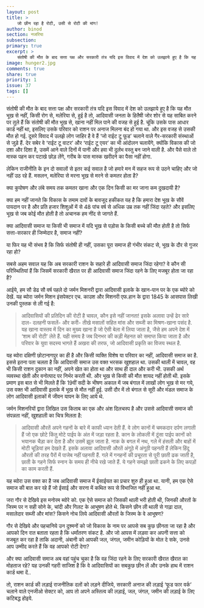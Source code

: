 ```yaml
---
layout: post
title: >
    जो छीन रहा है रोटी, उसी से रोटी की मांग!
author: binod
section: नजरिया
subsection:
primary: true
excerpt: >
    संतोषी की मौत के बाद सत्ता पक्ष और सरकारी तंत्र यदि इस विवाद में देश को उलझाये हुए है कि यह मौत भूख से नहीं, किसी रोग से, मलेरिया से, हुई है तो, आदिवासी जनता के हितैषी जोर शोर से यह साबित करने पर तुले हैं कि संतोषी की मौत भूख से, खाना नहीं मिल पाने की वजह से हुई है.
image: hunger2.jpg
comments: true
share: true
priority: 1
issue: 37
tags: []
---
```


संतोषी की मौत के बाद सत्ता पक्ष और सरकारी तंत्र यदि इस विवाद में देश को उलझाये हुए है कि यह मौत भूख से नहीं, किसी रोग से, मलेरिया से, हुई है तो, आदिवासी जनता के हितैषी जोर शोर से यह साबित करने पर तुले हैं कि संतोषी की मौत भूख से, खाना नहीं मिल पाने की वजह से हुई है. चूंकि उसके पास आधार कार्ड नहीं था, इसलिए उसके परिवार को राशन पर अनाज मिलना बंद हो गया था. और इस वजह से उसकी मौत हो गई. दूसरे विवाद में उलझे लोग जाहिर है वे हैं ‘जो राईट टू फूड’ चलाने वाले गैर-सरकारी संस्थाओं से जुड़े हैं. देर सबेर वे ‘राईट टू वाटर’ और ‘राईट टू एयर’ का भी आंदोलन चलायेंगे, क्योंकि विकास की जो दशा और दिशा है, उसमें आने वाले दिनों में पानी और हवा भी दुर्लभ वस्तु बन जाने वाली है. और पैसे वाले तो मास्क पहन कर पटाखे छोड़ लेंगे, गरीब के पास मास्क खरीदने का पैसा नहीं होगा.

लेकिन राजीनीति के इन दो सवालों से इतर कई सवाल है जो हमारे मन में सहज रूप से उठने चाहिए और जो नहीं उठ रहे हैं. मसलन, मलेरिया से मरना भूख से मरने से कमतर होता है?

क्या कुपोषण और लंबे समय तक कमतर खाना और एक दिन किसी का मर जाना कम दुखदायी है?

क्या हम नहीं जानते कि विकास के तमाम दावों के बावजूद हकीकत यह है कि हमारा देश भूख के सौवें पायदान पर है और प्रति हजार शिशुओं में से 48 पांच वर्ष से अधिक उम्र तक नहीं जिंदा रहते? और इसलिए भूख से जब कोई मौत होती है तो अचानक हम नींद से जागते हैं.

क्या आदिवासी समाज या किसी भी समाज में यदि भूख से पड़ोस के किसी बच्चे की मौत होती है तो सिर्फ सत्ता-सरकार ही जिम्मेदार है, समाज नहीं?

या फिर यह भी संभव है कि सिर्फ संतोषी ही नहीं, उसका पूरा समाज ही गंभीर संकट से, भूख के दौर से गुजर रहा हो?

सबसे अहम सवाल यह कि अब सरकारी राशन के सहारे ही आदिवासी समाज जिंदा रहेगा? वे कौन सी परिस्थितियां हैं कि जिसमें सरकारी खैरात पर ही आदिवासी समाज जिंदा रहने के लिए मजबूर होता जा रहा है?

आईये, हम सौ डेढ सौ वर्ष पहले दो जर्मन मिशनरी द्वारा आदिवासी इलाके के खान-पान पर के एक ब्योरे को देखें. यह ब्योरा जर्मन मिशन इंसपेक्टर एच. काउश और मिशनरी एफ.हान के द्वारा 1845 के आसपास लिखी उनकी पुस्तक से ली गई है:

> आदिवासियों की प्रतिदिन की रोटी है चावल, कौन इसे नहीं जानता! इसके अलावा
> उन्हें ढेर सारे दाल- दलहनी फसलें- और करी- तीखे मसालों सहित मांस और
> सब्जी का मिश्रण-खाना पसंद है. यह खाना वास्तव में दिन का मुख्य खाना है
> जो ऐसी बेला में लिया जाता है, जैसे हम अपने देश में ‘शाम की रोटी’ लेते
> हैं. यही समय है जब दिनभर की कड़ी मेहनत को समाप्त किया जाता है और
> परिवार के युवा सदस्य भागते हैं अखरा की तरफ, जो आदिवासी प्रकृति का विजय
> स्थल है.

यह ब्योरा दक्षिणी छोटानागपुर का ही है और किसी व्यक्ति विशेष या परिवार का नहीं, आदिवासी समाज का है. इससे इतना पता चलता है कि आदिवासी समाज उस वक्त भरसक खुशहाल था. उसकी थाली में चावल, वह भी किसी राशन दुकान  का नहीं, अपने खेत का होता था और साथ ही दाल और करी भी. उसकी अर्थ व्यवस्था खेती और वनोत्पाद पर निर्भर करती थी. और भूख से किसी की मौत शायद नहीं होती थी. इसके प्रमाण इस बात से भी मिलते हैं कि 19वीं सदी के भीषण अकाल में जब बंगाल में लाखों लोग भूख से मर गये, उस वक्त भी आदिवासी इलाके में भूख से मौत नहीं हुई. उसी दौर में तो बंगाल से सूरी और मंडल समाज के लोग आदिवासी इलाकों में जीवन यापन के लिए आये थे.

जर्मन मिशनरियों द्वारा लिखित उस किताब का एक और अंश दिलचस्प है और उससे आदिवासी समाज की संपन्नता नहीं, खुशहाली का चित्र मिलता है:

> आदिवासी औरतें अपने गहनों के बारे में काफी ध्यान देती हैं. वे लोग कानों
> में चमकदार दर्पण लगाती हैं जो एक छोटे किंतु मोटे पाईप के अंत में जड़ा
> रहता है. कान के लोकली में ठूंसा पाईप कानों को भयानक चैड़ा कर देता है
> और उसमें झूल जाता है. नाक के बगल में नथ, गले में हंसली और बाहों में
> मोटी चूड़ियां हम देखते हैं. इसके अलावा आदिवासी औरतें अंगूठे में अंगूठी
> पहनती हैं लेकिन हिंदू औरतों की तरह पैरों में पाजेब नहीं पहनती हैं. गले
> में गनहनों की प्रचूरता से पूरी छाती ढक जाती है, छाती के गहने सिर्फ
> स्नान के समय ही नीचे रखे जाते हैं. ये गहने समझो छाती ढकने के लिए
> कपड़ों का काम करती हैं.

यह ब्योरा उस वक्त का है जब आदिवासी समाज में ईसाईयत का प्रचार शुरु ही हुआ था. यानी, हम एक ऐसे समाज की बात कर रहे हैं जो ईसाई और सरना में कथित रूप से विभाजित नहीं हुआ था.

जरा गौर से देखिये इस मनोरम ब्योरे को. एक ऐसे समाज को जिसकी थाली भरी होती थी, जिनकी औरतों के जिस्म पर न सही सोने के, चांदी और गिलट के आभूषण होते थे. किसने छीन ली थाली से गाढ़ा दाल, मसालेदार सब्जी और मांस? किसने नोच लिये आदिवासी औरतों के जिस्म के वे आभूषण?

गौर से देखिये और पहचानिये उन दुश्मनों को जो विकास के नाम पर आपसे सब कुछ छीनता जा रहा है और आपको दिन रात बताता रहता है कि धर्मांतरण संकट है.
और जो आपस में लड़वा कर अपनी सत्ता को मजबूत कर रहा है ताकि अदानी, अंबानी को आपकी जल, जंगल, जमीन कोड़ियों के मोल दे सके, उनसे आप उम्मीद करते हैं कि वह आपको रोटी देगा?

और क्या आदिवासी समाज अब वहां पहुंच चुका है कि वह जिंदा रहने के लिए सरकारी खैरात खैरात का मोहताज रहे? यह उनकी गहरी साजिश है कि वे आदिवासियों का सबकुछ छीन लें और उनके हाथ में राशन कार्ड थमा दें..

तो, राशन कार्ड की लड़ाई राजनीतिक दलों को लड़ने दीजिये, सरकारी अनाज की लड़ाई ‘फूड फार वर्क’ चलाने वाले एनजीओ सेक्टर को, आप तो अपने अस्तित्व की लड़ाई, जल, जंगल, जमीन की लड़ाई के लिए कटिबद्ध होइये.